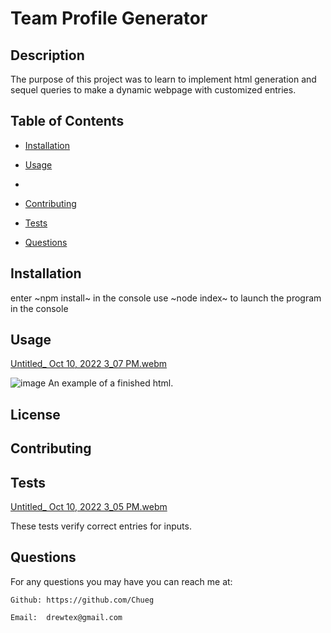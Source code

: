 # Team Profile Generator



## Description

The purpose of this project was to learn to implement html generation and sequel queries to make a dynamic webpage with customized entries.

## Table of Contents

* [Installation](#installation)

* [Usage](#usage)

* 

* [Contributing](#contributing)

* [Tests](#tests)

* [Questions](#questions)
## Installation


enter ~npm install~ in the console
use ~node index~ to launch the program in the console

## Usage
[Untitled_ Oct 10, 2022 3_07 PM.webm](https://user-images.githubusercontent.com/106410591/194944341-e772742d-8f37-488c-b959-0527730a5e8b.webm)

![image](https://user-images.githubusercontent.com/106410591/194944646-7cecdee4-23f8-49c7-b4a0-acebb1d5665d.png)
An example of a finished html.


## License



## Contributing


## Tests
[Untitled_ Oct 10, 2022 3_05 PM.webm](https://user-images.githubusercontent.com/106410591/194944108-c244ae87-da66-49ed-8fd9-a09233fae76b.webm)

These tests verify correct entries for inputs.

## Questions



For any questions you may have you can reach me at:

    Github: https://github.com/Chueg

    Email:  drewtex@gmail.com


